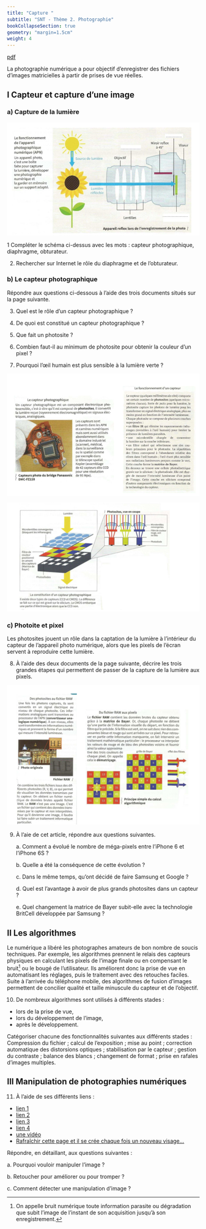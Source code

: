 ```yaml
---
title: "Capture "
subtitle: "SNT - Thème 2. Photographie"
bookCollapseSection: true
geometry: "margin=1.5cm"
weight: 4
---
```


[pdf](./4_capture.pdf)

La photographie numérique a pour objectif d’enregistrer des fichiers d’images matricielles à partir de prises de vue réelles.

## I Capteur et capture d’une image

### a) Capture de la lumière

![img](./2024-07-10-111500_817x479_scrot.png)

1 Compléter le schéma ci-dessus avec les mots : capteur photographique, diaphragme, obturateur.

2. Rechercher sur Internet le rôle du diaphragme et de l’obturateur.

### b) Le capteur photographique

Répondre aux questions ci-dessous à l’aide des trois documents situés sur la page suivante.

3. Quel est le rôle d’un capteur photographique ?

4. De quoi est constitué un capteur photographique ?

5. Que fait un photosite ?

6. Combien faut-il au minimum de photosite pour obtenir la couleur d’un pixel ?

7. Pourquoi l’œil humain est plus sensible à la lumière verte ?

![img](./2024-07-10-111520_807x512_scrot.png)

![img](./img-2024-07-10-11-16.png)

### c) Photoite et pixel

Les photosites jouent un rôle dans la captation de la lumière à l’intérieur du capteur de l’appareil photo numérique, alors que les pixels de l’écran servent à reproduire cette lumière.

8. À l’aide des deux documents de la page suivante, décrire les trois grandes étapes qui permettent de passer de la capture de la lumière aux pixels.

![img](./img-2024-07-10-11-17.png)

9. À l’aie de cet article, répondre aux questions suivantes.

   a. Comment a évolué le nombre de méga-pixels entre l’iPhone 6 et l’iPhone 6S ?

   b. Quelle a été la conséquence de cette évolution ?

   c. Dans le même temps, qu’ont décidé de faire Samsung et Google ?

   d. Quel est l’avantage à avoir de plus grands photosites dans un capteur ?

   e. Quel changement la matrice de Bayer subit-elle avec la technologie BritCell développée par Samsung ?

## II Les algorithmes

Le numérique a libéré les photographes amateurs de bon nombre de soucis techniques. Par exemple, les algorithmes prennent le relais des capteurs physiques en calculant les pixels de l’image finale ou en compensant le bruit[^1] ou le bougé de l’utilisateur. Ils améliorent donc la prise de vue en automatisant les réglages, puis le traitement avec des retouches faciles. Suite à l’arrivée du téléphone mobile, des algorithmes de fusion d’images permettent de concilier qualité et taille minuscule du capteur et de l’objectif.

10. De nombreux algorithmes sont utilisés à différents stades :

- lors de la prise de vue,
- lors du développement de l’image,
- après le développement.

Catégoriser chacune des fonctionnalités suivantes aux différents stades : Compression du fichier ; calcul de l’exposition ; mise au point ; correction automatique des distorsions optiques ; stabilisation par le capteur ; gestion du contraste ; balance des blancs ; changement de format ; prise en rafales d’images multiples.

## III Manipulation de photographies numériques

11. À l’aide de ses différents liens :

- [lien 1](https://www.arretsurimages.net/articles/coreee-du-nord-photo-truquee)
- [lien 2](http://www.la-retouche-photo.com/la-retouche-photo-cest-de-la-triche/)
- [lien 3](http://www.topito.com/top-photo-truquees-hoax-histoire-fake)
- [lien 4](https://www.journaldunet.com/ebusiness/expert/48599/les-consequences-juridiques-de-la-retouche-d-images.shtml)
- [une vidéo](https://www.youtube.com/watch?v=lMWPDuiZ4L8&feature=youtu.be)
- [Rafraîchir cette page et il se crée chaque fois un nouveau visage...](https://thispersondoesnotexist.com/)

Répondre, en détaillant, aux questions suivantes :

a. Pourquoi vouloir manipuler l’image ?

b. Retoucher pour améliorer ou pour tromper ?

c. Comment détecter une manipulation d’image ?

[^1]: On appelle bruit numérique toute information parasite ou dégradation que subit l’image de l’instant de son acquisition jusqu’à son enregistrement.
